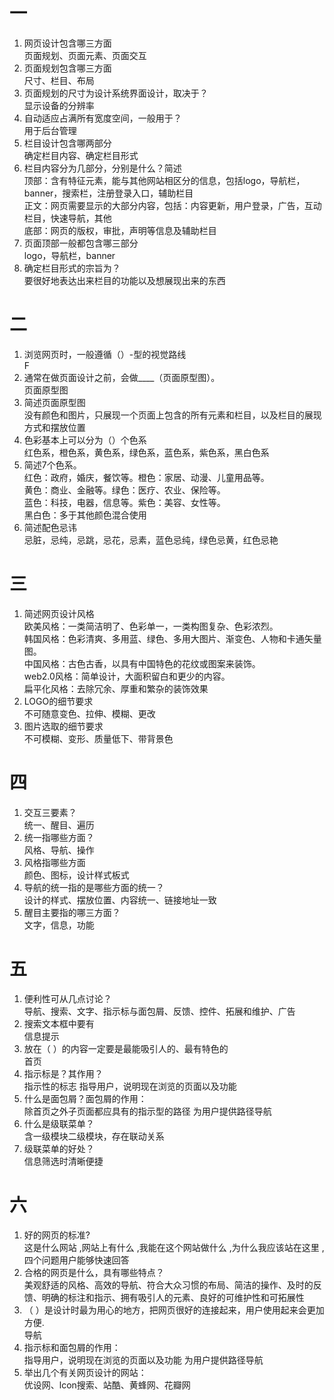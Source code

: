 # 一

1. 网页设计包含哪三方面
</br>页面规划、页面元素、页面交互
2. 页面规划包含哪三方面</br>
尺寸、栏目、布局
3. 页面规划的尺寸为设计系统界面设计，取决于？</br>
显示设备的分辨率
4. 自动适应占满所有宽度空间，一般用于？</br>
用于后台管理
5. 栏目设计包含哪两部分</br>
确定栏目内容、确定栏目形式
6. 栏目内容分为几部分，分别是什么？简述</br>
顶部：含有特征元素，能与其他网站相区分的信息，包括logo，导航栏，banner，搜索栏，注册登录入口，辅助栏目
</br>正文：网页需要显示的大部分内容，包括：内容更新，用户登录，广告，互动栏目，快速导航，其他
</br>底部：网页的版权，审批，声明等信息及辅助栏目
7. 页面顶部一般都包含哪三部分</br>
logo，导航栏，banner
8. 确定栏目形式的宗旨为？</br>
要很好地表达出来栏目的功能以及想展现出来的东西
# 二

1. 浏览网页时，一般遵循（）-型的视觉路线</br>
F
2. 通常在做页面设计之前，会做____（页面原型图）。</br>
页面原型图
3. 简述页面原型图</br>
没有颜色和图片，只展现一个页面上包含的所有元素和栏目，以及栏目的展现方式和摆放位置
4. 色彩基本上可以分为（）个色系</br>
红色系，橙色系，黄色系，绿色系，蓝色系，紫色系，黑白色系
5. 简述7个色系。</br>
红色：政府，婚庆，餐饮等。橙色：家居、动漫、儿童用品等。
</br>黄色：商业、金融等。绿色：医疗、农业、保险等。
</br>蓝色：科技，电器，信息等。紫色：美容、女性等。
</br>黑白色：多于其他颜色混合使用
6. 简述配色忌讳</br>
忌脏，忌纯，忌跳，忌花，忌素，蓝色忌纯，绿色忌黄，红色忌艳
# 三

1. 简述网页设计风格</br>
欧美风格：一类简洁明了、色彩单一，一类构图复杂、色彩浓烈。
</br>韩国风格：色彩清爽、多用蓝、绿色、多用大图片、渐变色、人物和卡通矢量图。
</br>中国风格：古色古香，以具有中国特色的花纹或图案来装饰。
</br>web2.0风格：简单设计，大面积留白和更少的内容。
</br>扁平化风格：去除冗余、厚重和繁杂的装饰效果
2. LOGO的细节要求</br>
不可随意变色、拉伸、模糊、更改</br>
3. 图片选取的细节要求</br>
不可模糊、变形、质量低下、带背景色</br>
# 四

1. 交互三要素？</br>
统一、醒目、遍历
2. 统一指哪些方面？</br>
风格、导航、操作
3. 风格指哪些方面</br>
颜色、图标，设计样式板式
4. 导航的统一指的是哪些方面的统一？</br>
设计的样式、摆放位置、内容统一、链接地址一致
5. 醒目主要指的哪三方面？</br>
文字，信息，功能
# 五

1. 便利性可从几点讨论？</br>
导航、搜索、文字、指示标与面包屑、反馈、控件、拓展和维护、广告 
2. 搜索文本框中要有</br>
信息提示
3. 放在（ ）的内容一定要是最能吸引人的、最有特色的</br>
首页
4. 指示标是？其作用？</br>
指示性的标志  指导用户，说明现在浏览的页面以及功能
5. 什么是面包屑？面包屑的作用：</br>
除首页之外子页面都应具有的指示型的路径  为用户提供路径导航
6. 什么是级联菜单？</br>
含一级模块二级模块，存在联动关系
7. 级联菜单的好处？</br>
信息筛选时清晰便捷
# 六

1. 好的网页的标准?</br>
这是什么网站  ,网站上有什么  ,我能在这个网站做什么  ,为什么我应该站在这里  ,四个问题用户能够快速回答
2. 合格的网页是什么，具有哪些特点？</br>
美观舒适的风格、高效的导航、符合大众习惯的布局、简洁的操作、及时的反馈、明确的标注和指示、拥有吸引人的元素、良好的可维护性和可拓展性
3. （ ）是设计时最为用心的地方，把网页很好的连接起来，用户使用起来会更加方便.</br>
导航
4. 指示标和面包屑的作用：</br>
指导用户，说明现在浏览的页面以及功能  为用户提供路径导航
5. 举出几个有关网页设计的网站：</br>
优设网、lcon搜索、站酷、黄蜂网、花瓣网
